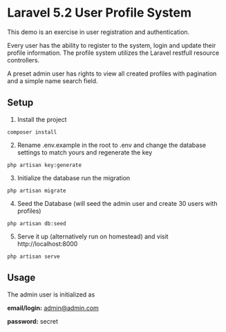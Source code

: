 # Laravel 5.2 User Profile System

This demo is an exercise in user registration and authentication.

Every user has the ability to register to the system, login and update their profile information. The profile system utilizes the Laravel restfull resource controllers.

A preset admin user has rights to view all created profiles with pagination and a simple
name search field.




## Setup

1. Install the project
```
composer install
```

2. Rename .env.example in the root to .env and change the database settings to match yours and regenerate the key
```
php artisan key:generate
```

3. Initialize the database run the migration
```
php artisan migrate
```
4. Seed the Database (will seed the admin user and create 30 users with profiles)
```
php artisan db:seed
```

5. Serve it up (alternatively run on homestead) and visit http://localhost:8000
```
php artisan serve
```

## Usage

The admin user is initialized as

**email/login:** admin@admin.com

**password:** secret
